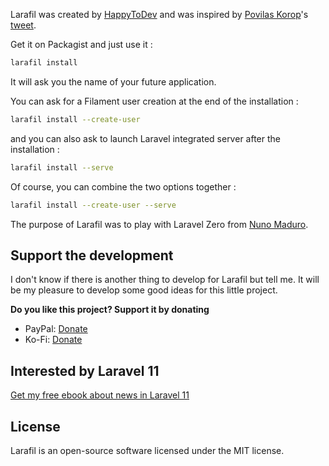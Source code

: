 Larafil was created by [HappyToDev](https://github.com/happytodev) and was inspired by [Povilas Korop](https://github.com/LaravelDaily)'s [tweet](https://x.com/povilaskorop/status/1784916290982826462?s=46&t=8FgNEQBLlkAK3L6Zwe_KyQ).

Get it on Packagist and just use it :

```bash
larafil install
```

It will ask you the name of your future application.

You can ask for a Filament user creation at the end of the installation : 

```bash
larafil install --create-user
```

and you can also ask to launch Laravel integrated server after the installation :

```bash
larafil install --serve
```

Of course, you can combine the two options together :

```bash
larafil install --create-user --serve
```

The purpose of Larafil was to play with Laravel Zero from [Nuno Maduro](https://github.com/nunomaduro).



## Support the development

I don't know if there is another thing to develop for Larafil but tell me. It will be my pleasure to develop some good ideas for this little project.

**Do you like this project? Support it by donating**

- PayPal: [Donate](https://www.paypal.com/donate/?hosted_button_id=VSVEWSM2U437Q)
- Ko-Fi: [Donate](https://ko-fi.com/happytodev/)

## Interested by Laravel 11

[Get my free ebook about news in Laravel 11](https://ko-fi.com/s/7a573b69b0)

## License

Larafil is an open-source software licensed under the MIT license.
